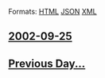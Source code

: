 
Formats: [HTML](2002/09/25/index.html)  [JSON](2002/09/25/index.json)  [XML](2002/09/25/index.xml)  

## [2002-09-25](/news/2002/09/25/index.md)

## [Previous Day...](/news/2002/09/24/index.md)

